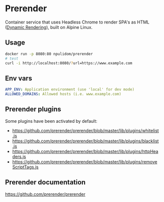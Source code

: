 Prerender
=========

Container service that uses Headless Chrome to render SPA's as HTML ([Dynamic Rendering](https://developers.google.com/search/docs/guides/dynamic-rendering)), built on Alpine Linux.

## Usage

```bash
docker run -p 8080:80 npulidom/prerender
# test
curl -i http://localhost:8080/?url=https://www.example.com

```

## Env vars
```yml
APP_ENV: Application environment (use 'local' for dev mode)
ALLOWED_DOMAINS: Allowed hosts (i.e. www.example.com)
```

## Prerender plugins

Some plugins have been activated by default:

- https://github.com/prerender/prerender/blob/master/lib/plugins/whitelist.js
- https://github.com/prerender/prerender/blob/master/lib/plugins/blacklist.js
- https://github.com/prerender/prerender/blob/master/lib/plugins/httpHeaders.js
- https://github.com/prerender/prerender/blob/master/lib/plugins/removeScriptTags.js

## Prerender documentation

https://github.com/prerender/prerender
